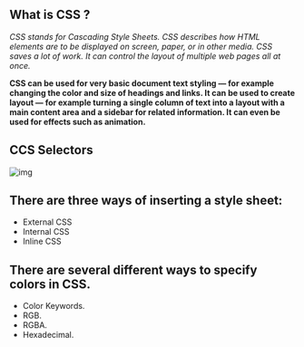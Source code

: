 ## What is CSS ?


*CSS stands for Cascading Style Sheets. CSS describes how HTML elements are to be displayed on screen, paper, or in other media. CSS saves a lot of work. It can control the layout of multiple web pages all at once.*

**CSS can be used for very basic document text styling — for example changing the color and size of headings and links. It can be used to create layout — for example turning a single column of text into a layout with a main content area and a sidebar for related information. It can even be used for effects such as animation.**

## CCS Selectors

![img](https://it.badykov.com/assets/img/blog/thumbs/types-of-css-selectors.png)

## There are three ways of inserting a style sheet:

* External CSS
* Internal CSS
* Inline CSS


 ## There are several different ways to specify colors in CSS.
* Color Keywords.
* RGB.
* RGBA.
* Hexadecimal.

